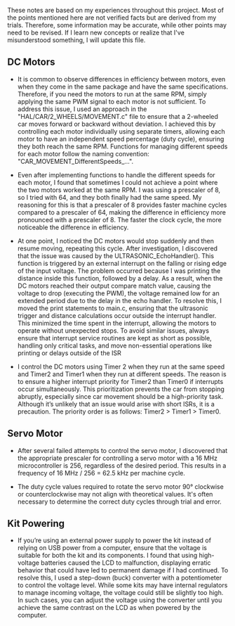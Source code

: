These notes are based on my experiences throughout this project. Most of the points mentioned here are not verified facts but are derived from my trials. Therefore, some information may be accurate, while other points may need to be revised. If I learn new concepts or realize that I've misunderstood something, I will update this file.

## DC Motors
-	It is common to observe differences in efficiency between motors, even when they come in the same package and have the same specifications. Therefore, if you need the motors to run at the same RPM, simply applying the same PWM signal to each motor is not sufficient. To address this issue, I used an approach in the "HAL/CAR/2_WHEELS/MOVEMENT.c" file to ensure that a 2-wheeled car moves forward or backward without deviation. I achieved this by controlling each motor individually using separate timers, allowing each motor to have an independent speed percentage (duty cycle), ensuring they both reach the same RPM. Functions for managing different speeds for each motor follow the naming convention: "CAR_MOVEMENT_DifferentSpeeds_...".

-	Even after implementing functions to handle the different speeds for each motor, I found that sometimes I could not achieve a point where the two motors worked at the same RPM. I was using a prescaler of 8, so I tried with 64, and they both finally had the same speed. My reasoning for this is that a prescaler of 8 provides faster machine cycles compared to a prescaler of 64, making the difference in efficiency more pronounced with a prescaler of 8. The faster the clock cycle, the more noticeable the difference in efficiency.

-	At one point, I noticed the DC motors would stop suddenly and then resume moving, repeating this cycle. After investigation, I discovered that the issue was caused by the ULTRASONIC_EchoHandler(). This function is triggered by an external interrupt on the falling or rising edge of the input voltage. The problem occurred because I was printing the distance inside this function, followed by a delay. As a result, when the DC motors reached their output compare match value, causing the voltage to drop (executing the PWM), the voltage remained low for an extended period due to the delay in the echo handler. To resolve this, I moved the print statements to main.c, ensuring that the ultrasonic trigger and distance calculations occur outside the interrupt handler. This minimized the time spent in the interrupt, allowing the motors to operate without unexpected stops.
To avoid similar issues, always ensure that interrupt service routines are kept as short as possible, handling only critical tasks, and move non-essential operations like printing or delays outside of the ISR

-	I control the DC motors using Timer 2 when they run at the same speed and Timer2 and Timer1 when they run at different speeds. The reason is to ensure a higher interrupt priority for Timer2 than Timer0 if interrupts occur simultaneously. This prioritization prevents the car from stopping abruptly, especially since car movement should be a high-priority task. Although it’s unlikely that an issue would arise with short ISRs, it is a precaution. The priority order is as follows: Timer2 > Timer1 > Timer0.

  
## Servo Motor
-	After several failed attempts to control the servo motor, I discovered that the appropriate prescaler for controlling a servo motor with a 16 MHz microcontroller is 256, regardless of the desired period. This results in a frequency of 16 MHz / 256 = 62.5 kHz per machine cycle.

-	The duty cycle values required to rotate the servo motor 90° clockwise or counterclockwise may not align with theoretical values. It's often necessary to determine the correct duty cycles through trial and error.


## Kit Powering
-	If you’re using an external power supply to power the kit instead of relying on USB power from a computer, ensure that the voltage is suitable for both the kit and its components. I found that using high-voltage batteries caused the LCD to malfunction, displaying erratic behavior that could have led to permanent damage if I had continued. To resolve this, I used a step-down (buck) converter with a potentiometer to control the voltage level.
While some kits may have internal regulators to manage incoming voltage, the voltage could still be slightly too high. In such cases, you can adjust the voltage using the converter until you achieve the same contrast on the LCD as when powered by the computer.

